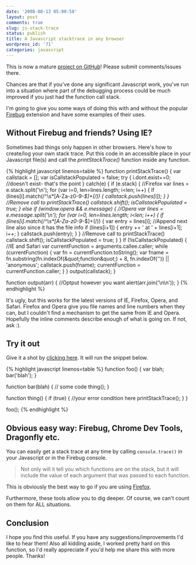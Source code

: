 ```yaml
---
date: '2008-08-13 05:00:58'
layout: post
comments: true
slug: js-stack-trace
status: publish
title: A Javascript stacktrace in any browser
wordpress_id: '71'
categories: javascript
---
```


<div class="alert alert-success">This is now a mature <a href="https://github.com/stacktracejs" title="stacktrace.js on GitHub">project on GitHub</a>! Please submit comments/issues there.</div>

Chances are that if you've done any significant Javascript work, you've run into a situation where part of the debugging process could be much improved if you just had the function call stack.

I'm going to give you some ways of doing this with and without the popular [Firebug](http://getfirebug.com) extension and have some examples of their uses.

## Without Firebug and friends? Using IE?

Sometimes bad things only happen in other browsers. Here's how to create/log your own stack trace. Put this code in an accessible place in your Javascript file(s) and call the _printStackTrace()_ function inside any function.

{% highlight javascript linenos=table %}
function printStackTrace() {
  var callstack = [];
  var isCallstackPopulated = false;
  try {
    i.dont.exist+=0; //doesn't exist- that's the point
  } catch(e) {
    if (e.stack) { //Firefox
      var lines = e.stack.split('\n');
      for (var i=0, len=lines.length; i&lt;len; i++) {
        if (lines[i].match(/^\s*[A-Za-z0-9\-_\$]+\(/)) {
          callstack.push(lines[i]);
        }
      }
      //Remove call to printStackTrace()
      callstack.shift();
      isCallstackPopulated = true;
    }
    else if (window.opera &amp;&amp; e.message) { //Opera
      var lines = e.message.split('\n');
      for (var i=0, len=lines.length; i&lt;len; i++) {
        if (lines[i].match(/^\s*[A-Za-z0-9\-_\$]+\(/)) {
          var entry = lines[i];
          //Append next line also since it has the file info
          if (lines[i+1]) {
            entry += ' at ' + lines[i+1];
            i++;
          }
          callstack.push(entry);
        }
      }
      //Remove call to printStackTrace()
      callstack.shift();
      isCallstackPopulated = true;
    }
  }
  if (!isCallstackPopulated) { //IE and Safari
    var currentFunction = arguments.callee.caller;
    while (currentFunction) {
      var fn = currentFunction.toString();
      var fname = fn.substring(fn.indexOf(&amp;quot;function&amp;quot;) + 8, fn.indexOf('')) || 'anonymous';
      callstack.push(fname);
      currentFunction = currentFunction.caller;
    }
  }
  output(callstack);
}

function output(arr) {
  //Optput however you want
  alert(arr.join('\n\n'));
}
{% endhighlight %}

It's ugly, but this works for the latest versions of IE, Firefox, Opera, and Safari. Firefox and Opera give you file names and line numbers when they can, but I couldn't find a mechanism to get the same from IE and Opera. Hopefully the inline comments describe enough of what is going on. If not, ask :).

## Try it out

<script type="text/javascript">
// Global functions for the stacktrace.js example
function foo() { var blah; bar("blah"); }
function bar(blah) { var stuff; thing(); }
function thing() { if (true) { var st = printStackTrace(); alert(st.join("\n\n")); } }
</script>
Give it a shot by <a href="javascript:foo();">clicking here</a>. It will run the snippet below.

{% highlight javascript linenos=table %}
function foo() {
    var blah;
    bar('blah');
}

function bar(blah) {
    // some code
    thing();
}

function thing() {
    if (true) { //your error condition here
        printStackTrace();
    }
}

foo();
{% endhighlight %}

## Obvious easy way: Firebug, Chrome Dev Tools, Dragonfly etc.

You can easily get a stack trace at any time by calling `console.trace()` in your Javascript or in the Firebug console.

> Not only will it tell you which functions are on the stack, but it will include the value of each argument that was passed to each function.

This is obviously the best way to go if you are using [Firefox](http://getfirefox.com).

Furthermore, these tools allow you to dig deeper. Of course, we can't count on them for ALL situations.

## Conclusion

I hope you find this useful. If you have any suggestions/improvements I'd like to hear them! Also all kidding aside, I worked pretty hard on this function, so I'd really appreciate if you'd help me share this with more people. Thanks!
